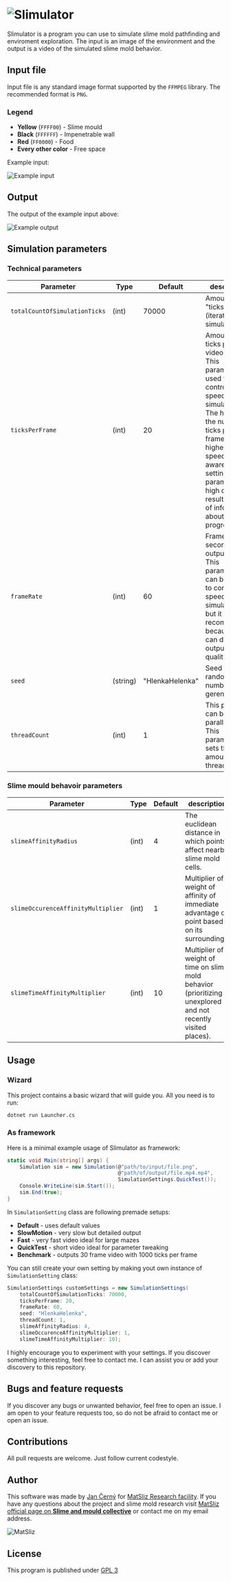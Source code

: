 # ![Slimulator](https://github.com/yagarea/Slimulator/blob/master/media/logo.gif?raw=true)

Slimulator is a program you can use to simulate slime mold pathfinding and enviroment exploration.
The input is an image of the environment and the output is a video of the simulated slime mold behavior.

## Input file
Input file is any standard image format supported by the `FFMPEG` library. The recommended format is `PNG`.

### Legend
- **Yellow** (`FFFF00`) - Slime mould
- **Black** (`FFFFFF`) - Impenetrable wall
- **Red** (`FF0000`) - Food
- **Every other color** - Free space

Example input:

![Example input](https://raw.githubusercontent.com/yagarea/Slimulator/master/testInputs/maze500-food2.png?raw=true)

## Output

The output of the example input above:

![Example output](https://github.com/yagarea/Slimulator/blob/master/media/exampleOutput.gif?raw=true)

## Simulation parameters

### Technical parameters

| Parameter                     | Type     | Default         | description                                                                                                                                                                                                                                                         |
| ---                           | ---      | ---             | ---                                                                                                                                                                                                                                                                 |
| `totalCountOfSimulationTicks` | (int)    | 70000           | Amount "ticks" (iterations of simulations)                                                                                                                                                                                                                          |
| `ticksPerFrame`               | (int)    | 20              | Amount of ticks per one video frame. This parameter is used to control the speed of simulation. The higher the number of ticks per frame, the higher the speed. Be aware that setting this parameter too high can result in loss of information about the progress. |
| `frameRate`                   | (int)    | 60              | Frames per second in the output video. This parameter can be used to control the speed of simulation too but it is not recommended because it can damage output video quality.                                                                                      |
| `seed`                        | (string) | "HlenkaHelenka" | Seed for the random number gerenerator.                                                                                                                                                                                                                             |
| `threadCount`                 | (int)    | 1               | This program can be parallelized. This parameter sets the amount of threads used.                                                                                                                                                                                   |

### Slime mould behavoir parameters

| Parameter                          | Type  | Default | description                                                                                                    |
| ---                                | ---   | ---     | ---                                                                                                            |
| `slimeAffinityRadius`              | (int) | 4       | The euclidean distance in which points affect nearby slime mold cells.                                         |
| `slimeOccurenceAffinityMultiplier` | (int) | 1       | Multiplier of weight of affinity of immediate advantage of point based on its surroundings.                    |
| `slimeTimeAffinityMultiplier`      | (int) | 10      | Multiplier of weight of time on slime mold behavior (prioritizing unexplored and not recently visited places). |


## Usage

### Wizard

This project contains a basic wizard that will guide you. All you need is to run:


```bash
dotnet run Launcher.cs
```

### As framework

Here is a minimal example usage of Slimulator as framework:

```c#
static void Main(string[] args) {
    Simulation sim = new Simulation(@"path/to/input/file.png",
                                    @"path/of/output/file.mp4.mp4",
                                    SimulationSettings.QuickTest());
    Console.WriteLine(sim.Start());
    sim.End(true);
}
```

In `SimulationSetting` class are following premade setups:
- **Default** - uses default values
- **SlowMotion** - very slow but detailed output
- **Fast** - very fast video ideal for large mazes
- **QuickTest** - short video ideal for parameter tweaking
- **Benchmark** - outputs 30 frame video with 1000 ticks per frame

You can still create your own setting by making yout own instance of `SimulationSetting` class:

```c#
SimulationSettings customSettings = new SimulationSettings(
    totalCountOfSimulationTicks: 70000,
    ticksPerFrame: 20,
    frameRate: 60,
    seed: "HlenkaHelenka",
    threadCount: 1,
    slimeAffinityRadius: 4,
    slimeOccurenceAffinityMultiplier: 1,
    slimeTimeAffinityMultiplier: 10);
```

I highly encourage you to experiment with your settings. If you discover something 
interesting, feel free to contact me. I can assist you or add your discovery to this 
repository.

## Bugs and feature requests
If you discover any bugs or unwanted behavior, feel free to open an issue. I am open to your 
feature requests too, so do not be afraid to contact me or open an issue.

## Contributions
All pull requests are welcome. Just follow current codestyle.

## Author
This software was made by [Jan Černý](https://blackblog.cz/) for 
[MatSliz Research facility](http://slimoco.ning.com/group/matsliz). If you have 
any questions about the project and slime mold research visit 
[MatSliz official page on **Slime and mould collective**](http://slimoco.ning.com/group/matsliz) 
or contact me on my email address.

![MatSliz](http://storage.ning.com/topology/rest/1.0/file/get/8485133272?profile=RESIZE_180x180&crop=1%3A1&width=171)

## License
This program is published under [GPL 3](https://github.com/yagarea/Slimulator/blob/master/LICENSE)


